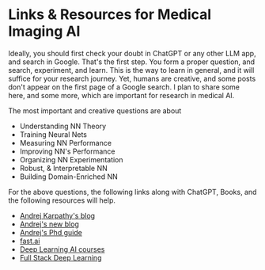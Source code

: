 # Links & Resources for Medical Imaging AI

Ideally, you should first check your doubt in ChatGPT or any other LLM app, and search in Google. That's the first step. You form a proper question, and search, experiment, and learn. This is the way to learn in general, and it will suffice for your research journey. Yet, humans are creative, and some posts don't appear on the first page of a Google search. I plan to share some here, and some more, which are important for research in medical AI.

The most important and creative questions are about
* Understanding NN Theory
* Training Neural Nets
* Measuring NN Performance
* Improving NN's Performance
* Organizing NN Experimentation
* Robust, & Interpretable NN
* Building Domain-Enriched NN

For the above questions, the following links along with ChatGPT, Books, and the following resources will help.

* [Andrej Karpathy's blog](https://karpathy.github.io/)
* [Andrej's new blog](https://karpathy.ai/zero-to-hero.html)
* [Andrej's Phd guide](https://karpathy.github.io/2016/09/07/phd/)
* [fast.ai](https://www.fast.ai/)
* [Deep Learning AI courses](https://www.deeplearning.ai/)
* [Full Stack Deep Learning](https://fullstackdeeplearning.com/)
